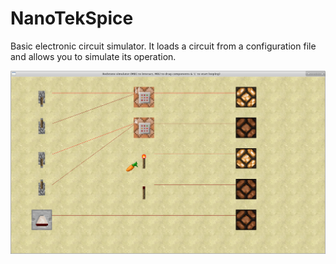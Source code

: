 # NanoTekSpice
Basic electronic circuit simulator. It loads a circuit from a configuration file and allows you to simulate its operation.

![Alt text](/NanoteckspiceScreenshot.png?raw=true "NanoTekSpice")
